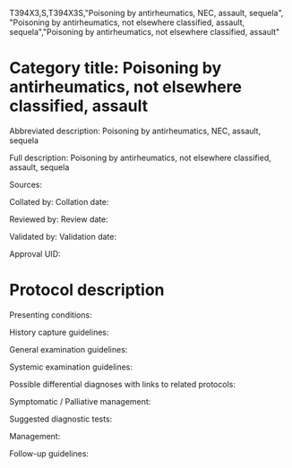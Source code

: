 T394X3,S,T394X3S,"Poisoning by antirheumatics, NEC, assault, sequela", "Poisoning by antirheumatics, not elsewhere classified, assault, sequela","Poisoning by antirheumatics, not elsewhere classified, assault"
# Category title: Poisoning by antirheumatics, not elsewhere classified, assault

Abbreviated description: Poisoning by antirheumatics, NEC, assault, sequela

Full description: Poisoning by antirheumatics, not elsewhere classified, assault, sequela

Sources:

Collated by:
Collation date:

Reviewed by:
Review date:

Validated by:
Validation date:

Approval UID:

# Protocol description

Presenting conditions:

History capture guidelines:

General examination guidelines:

Systemic examination guidelines:

Possible differential diagnoses with links to related protocols:

Symptomatic / Palliative management:

Suggested diagnostic tests:

Management:

Follow-up guidelines:
